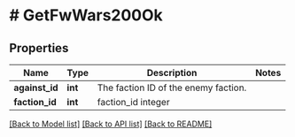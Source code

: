 # # GetFwWars200Ok

## Properties

Name | Type | Description | Notes
------------ | ------------- | ------------- | -------------
**against_id** | **int** | The faction ID of the enemy faction. | 
**faction_id** | **int** | faction_id integer | 

[[Back to Model list]](../../README.md#documentation-for-models) [[Back to API list]](../../README.md#documentation-for-api-endpoints) [[Back to README]](../../README.md)


